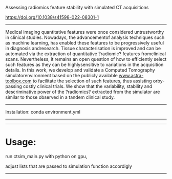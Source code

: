 Assessing radiomics feature stability with simulated CT acquisitions
 
 https://doi.org/10.1038/s41598-022-08301-1


 ------------------------
 
Medical imaging quantitative features were once considered untrustworthy in clinical studies. Nowadays, the advancementof analysis techniques such as machine learning, has enabled these features to be progressively useful in diagnosis andresearch. Tissue characterisation is improved and can be automated via the extraction of quantitative ?radiomic? features fromclinical scans.  Nevertheless, it remains an open question of how to efficiently select such features as they can be highlysensitive to variations in the acquisition details.  In this work, we develop and validate a Computed Tomography simulatorenvironment based on the publicly available www.astra-toolbox.com to facilitate the selection of such features, thus assisting orby-passing costly clinical trials. We show that the variability, stability and descriminative power of the ?radiomics? extracted from the simulator are similar to those observed in a tandem clinical study.

------------------------

 Installation: conda environment.yml 

------------------------

------------------------

# Usage:

run ctsim_main.py with python on gpu,

adjust lists that are passed to simulation function accordigly 

------------------------


